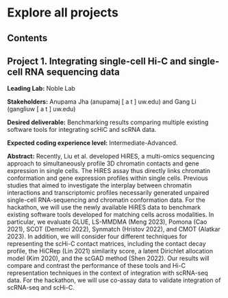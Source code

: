 # Explore all projects 

## Contents

## Project 1. Integrating single-cell Hi-C and single-cell RNA sequencing data
**Leading Lab:** Noble Lab

**Stakeholders:** Anupama Jha (anupamaj [ a t ] uw.edu) and Gang Li (gangliuw [ a t ] uw.edu)

**Desired deliverable:** Benchmarking results comparing multiple existing software tools for integrating scHiC and scRNA data.

**Expected coding experience level:** Intermediate-Advanced.

**Abstract:** Recently, Liu et al. developed HiRES, a multi-omics sequencing approach to simultaneously profile 3D chromatin contacts and gene expression in single cells. The HiRES assay thus directly links chromatin conformation and gene expression profiles within single cells. Previous studies that aimed to investigate the interplay between chromatin interactions and transcriptomic profiles necessarily generated unpaired single-cell RNA-sequencing and chromatin conformation data. For the hackathon, we will use the newly available HiRES data to benchmark existing software tools developed for matching cells across modalities. In particular, we evaluate GLUE, LS-MMDMA (Meng 2023), Pomona (Cao 2021), SCOT (Demetci 2022), Synmatch (Hristov 2022), and CMOT (Alatkar 2023). In addition, we will consider four different techniques for representing the scHi-C contact matrices, including the contact decay profile, the HiCRep (Lin 2021) similarity score, a latent Dirichlet allocation model (Kim 2020), and the scGAD method (Shen 2022). Our results will compare and contrast the performance of these tools and Hi-C representation techniques in the context of integration with scRNA-seq data. For the hackathon, we will use co-assay data to validate integration of scRNA-seq and scHi-C.